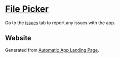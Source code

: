 # [File Picker](https://filepicker.app)

Go to the [issues](https://github.com/osy/FilePicker/issues) tab to report any issues with the app.

## Website

Generated from [Automatic App Landing Page](https://github.com/emilbaehr/automatic-app-landing-page).
